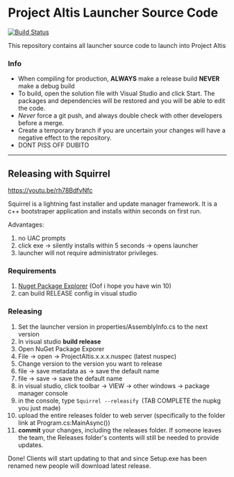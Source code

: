 Project Altis Launcher Source Code
==================================
[![Build Status](https://travis-ci.com/altisofficial/Project-Altis-Launcher.svg?token=gEmYwqjDCsLTVbma9rmy&branch=master)](https://travis-ci.com/altisofficial/Project-Altis-Launcher)

This repository contains all launcher source code to launch into Project Altis

### Info
* When compiling for production, **ALWAYS** make a release build **NEVER** make a debug build
* To build, open the solution file with Visual Studio and click Start. The packages and dependencies will be restored and you will be able to edit the code.
* *Never* force a git push, and always double check with other developers before a merge.
* Create a temporary branch if you are uncertain your changes will have a negative effect to the repository.
* DONT PISS OFF DUBITO

---

## Releasing with Squirrel

https://youtu.be/rh78BdfvNfc

Squirrel is a lightning fast installer and update manager framework. It is a c++ bootstraper application and installs within seconds on first run.

Advantages:

1. no UAC prompts
2. click exe -> silently installs within 5 seconds -> opens launcher
3. launcher will not require administrator privileges. 

### Requirements

1. [Nuget Package Explorer](https://www.microsoft.com/store/apps/9wzdncrdmdm3?ocid=badge) (Oof i hope you have win 10)
2. can build RELEASE config in visual studio

### Releasing


1. Set the launcher version in properties/AssemblyInfo.cs to the next version
2. In visual studio **build release**
2. Open NuGet Package Exporer
3. File -> open -> ProjectAltis.x.x.x.nuspec (latest nuspec)
4. Change version to the version you want to release
5. file -> save metadata as -> save the default name
6. file -> save -> save the default name
7. in visual studio, click toolbar -> VIEW -> other windows -> package manager console
8. in the console, type `Squirrel --releasify `(TAB COMPLETE the nupkg you just made)
9. upload the entire releases folder to web server (specifically to the folder link at Program.cs:MainAsync())
10. **commit** your changes, including the releases folder. If someone leaves the team, the Releases folder's contents will still be needed to provide updates.

Done! Clients will start updating to that and since Setup.exe has been renamed new people will download latest release.
